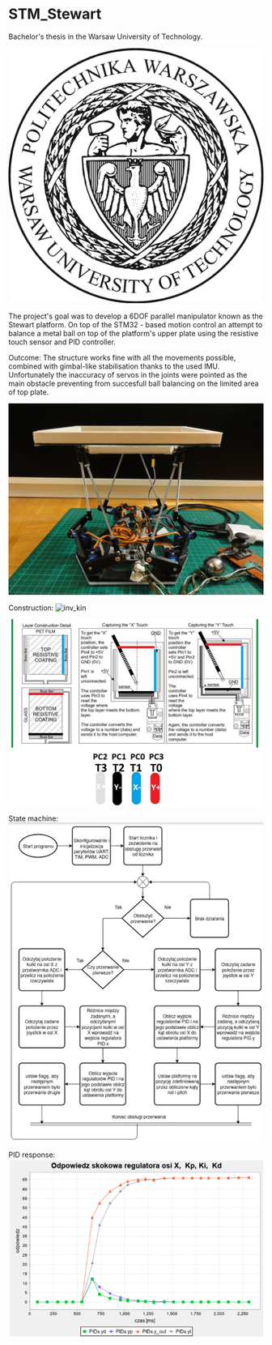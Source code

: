 # STM_Stewart
Bachelor's thesis in the Warsaw University of Technology.

![WUT logo](https://github.com/Larook/STM_Stewart/blob/final/LaTeX_thesis/Thesis_images/logopw.png)

The project's goal was to develop a 6DOF parallel manipulator known as the Stewart platform.
On top of the STM32 - based motion control an attempt to balance a metal ball on top of the platform's upper plate using the resistive touch sensor and PID controller.

Outcome:
The structure works fine with all the movements possible, combined with gimbal-like stabilisation thanks to the used IMU.
Unfortunately the inaccuracy of servos in the joints were pointed as the main obstacle preventing from succesfull ball balancing on the limited area of top plate.

![build](https://github.com/Larook/STM_Stewart/blob/final/LaTeX_thesis/Thesis_images/Czesci_i_konstrukcja/Platforma_rzeczywista.JPG)

Construction:
![inv_kin](https://github.com/Larook/STM_Stewart/blob/final/LaTeX_thesis/Thesis_images/Kinematyka_odwrotna/noga_serwo_wymiary_1.png)

![touch_panel](https://github.com/Larook/STM_Stewart/blob/final/LaTeX_thesis/Thesis_images/TouchPanel/HOW%20IT%20SHOULD%20WORK.jpg)

State machine:
![state_machine](https://github.com/Larook/STM_Stewart/blob/final/LaTeX_thesis/Thesis_images/statemachine.png)


PID response:
![state_machine](https://github.com/Larook/STM_Stewart/blob/final/LaTeX_thesis/Thesis_images/step_response.png)
